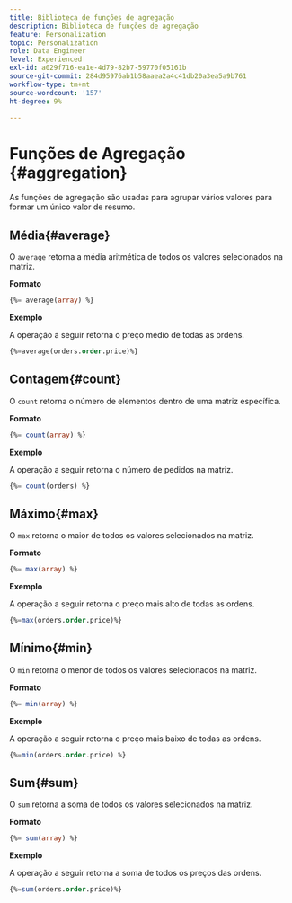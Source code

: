 ```yaml
---
title: Biblioteca de funções de agregação
description: Biblioteca de funções de agregação
feature: Personalization
topic: Personalization
role: Data Engineer
level: Experienced
exl-id: a029f716-ea1e-4d79-82b7-59770f05161b
source-git-commit: 284d95976ab1b58aaea2a4c41db20a3ea5a9b761
workflow-type: tm+mt
source-wordcount: '157'
ht-degree: 9%

---
```


# Funções de Agregação {#aggregation}

As funções de agregação são usadas para agrupar vários valores para formar um único valor de resumo.

## Média{#average}

O `average` retorna a média aritmética de todos os valores selecionados na matriz.

**Formato**

```sql
{%= average(array) %}
```

**Exemplo**

A operação a seguir retorna o preço médio de todas as ordens.

```sql
{%=average(orders.order.price)%}
```

## Contagem{#count}

O `count` retorna o número de elementos dentro de uma matriz específica.

**Formato**

```sql
{%= count(array) %}
```

**Exemplo**

A operação a seguir retorna o número de pedidos na matriz.

```sql
{%= count(orders) %}
```

## Máximo{#max}

O `max` retorna o maior de todos os valores selecionados na matriz.

**Formato**

```sql
{%= max(array) %}
```

**Exemplo**

A operação a seguir retorna o preço mais alto de todas as ordens.

```sql
{%=max(orders.order.price)%}
```

## Mínimo{#min}

O `min` retorna o menor de todos os valores selecionados na matriz.

**Formato**

```sql
{%= min(array) %}
```

**Exemplo**

A operação a seguir retorna o preço mais baixo de todas as ordens.

```sql
{%=min(orders.order.price) %}
```

## Sum{#sum}

O `sum` retorna a soma de todos os valores selecionados na matriz.

**Formato**

```sql
{%= sum(array) %}
```

**Exemplo**

A operação a seguir retorna a soma de todos os preços das ordens.

```sql
{%=sum(orders.order.price)%}
```
